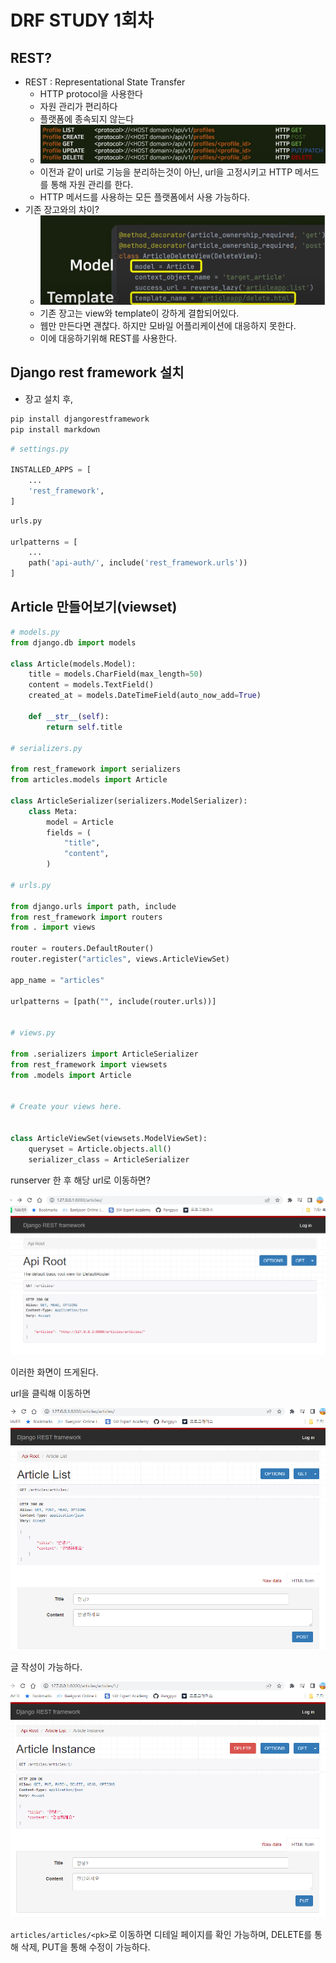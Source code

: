 # DRF STUDY 1회차

## REST?

* REST : Representational State Transfer
  * HTTP protocol을 사용한다
  * 자원 관리가 편리하다
  * 플랫폼에 종속되지 않는다
  * ![image-20221125010150861](README.assets/image-20221125010150861.png)
  * 이전과 같이 url로 기능을 분리하는것이 아닌, url을 고정시키고 HTTP 메서드를 통해 자원 관리를 한다.
  * HTTP 메서드를 사용하는 모든 플랫폼에서 사용 가능하다.
* 기존 장고와의 차이?
  * ![image-20221125010601533](README.assets/image-20221125010601533.png)
  * 기존 장고는 view와 template이 강하게 결합되어있다.
  * 웹만 만든다면 괜찮다. 하지만 모바일 어플리케이션에 대응하지 못한다.
  * 이에 대응하기위해 REST를 사용한다.

## Django rest framework 설치

* 장고 설치 후, 

```bash
pip install djangorestframework
pip install markdown 
```

```python
# settings.py

INSTALLED_APPS = [
    ...
    'rest_framework',
]
```

```python
urls.py

urlpatterns = [
    ...
    path('api-auth/', include('rest_framework.urls'))
]
```

## Article 만들어보기(viewset)

```python
# models.py
from django.db import models

class Article(models.Model):
    title = models.CharField(max_length=50)
    content = models.TextField()
    created_at = models.DateTimeField(auto_now_add=True)

    def __str__(self):
        return self.title

# serializers.py

from rest_framework import serializers
from articles.models import Article

class ArticleSerializer(serializers.ModelSerializer):
    class Meta:
        model = Article
        fields = (
            "title",
            "content",
        )

# urls.py

from django.urls import path, include
from rest_framework import routers
from . import views

router = routers.DefaultRouter()
router.register("articles", views.ArticleViewSet)

app_name = "articles"

urlpatterns = [path("", include(router.urls))]


# views.py

from .serializers import ArticleSerializer
from rest_framework import viewsets
from .models import Article


# Create your views here.


class ArticleViewSet(viewsets.ModelViewSet):
    queryset = Article.objects.all()
    serializer_class = ArticleSerializer


```

runserver 한 후 해당 url로 이동하면?

![image-20221128214731190](README.assets/image-20221128214731190.png)

이러한 화면이 뜨게된다.

url을 클릭해 이동하면

![image-20221128214751260](README.assets/image-20221128214751260.png)

글 작성이 가능하다.

![image-20221128215014630](README.assets/image-20221128215014630.png)

`articles/articles/<pk>`로 이동하면 디테일 페이지를 확인 가능하며, DELETE를 통해 삭제, PUT을 통해 수정이 가능하다.